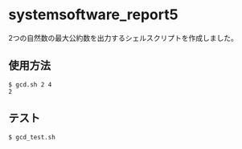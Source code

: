# systemsoftware_report5

2つの自然数の最大公約数を出力するシェルスクリプトを作成しました。

## 使用方法

```
$ gcd.sh 2 4
2
```

## テスト

```
$ gcd_test.sh
```
